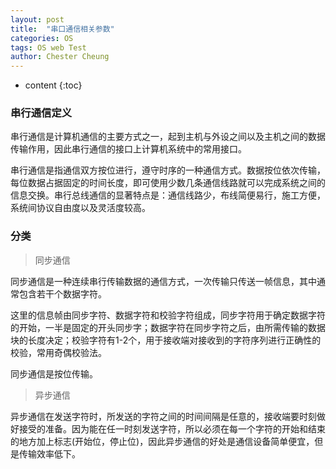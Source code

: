 ```yaml
---
layout: post
title:  "串口通信相关参数"
categories: OS
tags: OS web Test
author: Chester Cheung
---
```


* content
{:toc}

### 串行通信定义

串行通信是计算机通信的主要方式之一，起到主机与外设之间以及主机之间的数据传输作用，因此串行通信的接口上计算机系统中的常用接口。







串行通信是指通信双方按位进行，遵守时序的一种通信方式。数据按位依次传输，每位数据占据固定的时间长度，即可使用少数几条通信线路就可以完成系统之间的信息交换。串行总线通信的显著特点是：通信线路少，布线简便易行，施工方便，系统间协议自由度以及灵活度较高。

### 分类

> 同步通信

同步通信是一种连续串行传输数据的通信方式，一次传输只传送一帧信息，其中通常包含若干个数据字符。

这里的信息帧由同步字符、数据字符和校验字符组成，同步字符用于确定数据字符的开始，一半是固定的开头同步字；数据字符在同步字符之后，由所需传输的数据块的长度决定；校验字符有1-2个，用于接收端对接收到的字符序列进行正确性的校验，常用奇偶校验法。

同步通信是按位传输。

>   异步通信

异步通信在发送字符时，所发送的字符之间的时间间隔是任意的，接收端要时刻做好接受的准备。因为能在任一时刻发送字符，所以必须在每一个字符的开始和结束的地方加上标志(开始位，停止位)，因此异步通信的好处是通信设备简单便宜，但是传输效率低下。
